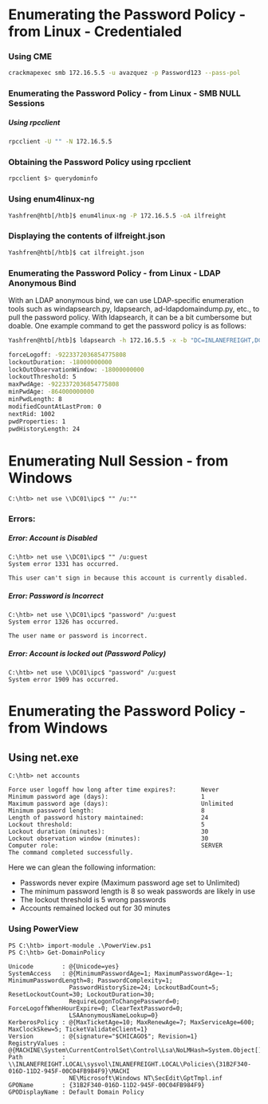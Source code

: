 # Enumerating the Password Policy - from Linux - Credentialed
### Using CME

```bash
crackmapexec smb 172.16.5.5 -u avazquez -p Password123 --pass-pol
```
### Enumerating the Password Policy - from Linux - SMB NULL Sessions
##### Using rpcclient

```bash
rpcclient -U "" -N 172.16.5.5
```
### Obtaining the Password Policy using rpcclient

```bash
rpcclient $> querydominfo
```
### Using enum4linux-ng

```bash
Yashfren@htb[/htb]$ enum4linux-ng -P 172.16.5.5 -oA ilfreight
```
### Displaying the contents of ilfreight.json

```bash
Yashfren@htb[/htb]$ cat ilfreight.json 
```
### Enumerating the Password Policy - from Linux - LDAP Anonymous Bind

With an LDAP anonymous bind, we can use LDAP-specific enumeration tools such as windapsearch.py, ldapsearch, ad-ldapdomaindump.py, etc., to pull the password policy. With ldapsearch, it can be a bit cumbersome but doable. One example command to get the password policy is as follows:

```bash
Yashfren@htb[/htb]$ ldapsearch -h 172.16.5.5 -x -b "DC=INLANEFREIGHT,DC=LOCAL" -s sub "*" | grep -m 1 -B 10 pwdHistoryLength

forceLogoff: -9223372036854775808
lockoutDuration: -18000000000
lockOutObservationWindow: -18000000000
lockoutThreshold: 5
maxPwdAge: -9223372036854775808
minPwdAge: -864000000000
minPwdLength: 8
modifiedCountAtLastProm: 0
nextRid: 1002
pwdProperties: 1
pwdHistoryLength: 24
```
# Enumerating Null Session - from Windows

```cmd-session
C:\htb> net use \\DC01\ipc$ "" /u:""
```
### Errors:
##### Error: Account is Disabled

```cmd-session
C:\htb> net use \\DC01\ipc$ "" /u:guest
System error 1331 has occurred.

This user can't sign in because this account is currently disabled.
```
##### Error: Password is Incorrect

```cmd-session
C:\htb> net use \\DC01\ipc$ "password" /u:guest
System error 1326 has occurred.

The user name or password is incorrect.
```
##### Error: Account is locked out (Password Policy)

```cmd-session
C:\htb> net use \\DC01\ipc$ "password" /u:guest
System error 1909 has occurred.
```
# Enumerating the Password Policy - from Windows
## Using net.exe

```cmd-session
C:\htb> net accounts

Force user logoff how long after time expires?:       Never
Minimum password age (days):                          1
Maximum password age (days):                          Unlimited
Minimum password length:                              8
Length of password history maintained:                24
Lockout threshold:                                    5
Lockout duration (minutes):                           30
Lockout observation window (minutes):                 30
Computer role:                                        SERVER
The command completed successfully.
```

Here we can glean the following information:
- Passwords never expire (Maximum password age set to Unlimited)
- The minimum password length is 8 so weak passwords are likely in use
- The lockout threshold is 5 wrong passwords
- Accounts remained locked out for 30 minutes
### Using PowerView

```
PS C:\htb> import-module .\PowerView.ps1
PS C:\htb> Get-DomainPolicy

Unicode        : @{Unicode=yes}
SystemAccess   : @{MinimumPasswordAge=1; MaximumPasswordAge=-1; MinimumPasswordLength=8; PasswordComplexity=1;
                 PasswordHistorySize=24; LockoutBadCount=5; ResetLockoutCount=30; LockoutDuration=30;
                 RequireLogonToChangePassword=0; ForceLogoffWhenHourExpire=0; ClearTextPassword=0;
                 LSAAnonymousNameLookup=0}
KerberosPolicy : @{MaxTicketAge=10; MaxRenewAge=7; MaxServiceAge=600; MaxClockSkew=5; TicketValidateClient=1}
Version        : @{signature="$CHICAGO$"; Revision=1}
RegistryValues : @{MACHINE\System\CurrentControlSet\Control\Lsa\NoLMHash=System.Object[]}
Path           : \\INLANEFREIGHT.LOCAL\sysvol\INLANEFREIGHT.LOCAL\Policies\{31B2F340-016D-11D2-945F-00C04FB984F9}\MACHI
                 NE\Microsoft\Windows NT\SecEdit\GptTmpl.inf
GPOName        : {31B2F340-016D-11D2-945F-00C04FB984F9}
GPODisplayName : Default Domain Policy
```